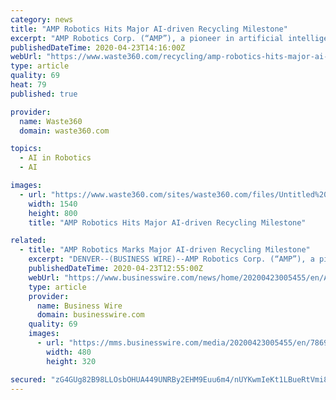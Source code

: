```yaml
---
category: news
title: "AMP Robotics Hits Major AI-driven Recycling Milestone"
excerpt: "AMP Robotics Corp. (“AMP”), a pioneer in artificial intelligence (AI) and robotics for the recycling industry, just announced that it has processed one billion recyclables over the last 12 months. The ‘one billion’ milestone means that AMP’s technology has specifically targeted and removed one billion individual recyclable items from ..."
publishedDateTime: 2020-04-23T14:16:00Z
webUrl: "https://www.waste360.com/recycling/amp-robotics-hits-major-ai-driven-recycling-milestone"
type: article
quality: 69
heat: 79
published: true

provider:
  name: Waste360
  domain: waste360.com

topics:
  - AI in Robotics
  - AI

images:
  - url: "https://www.waste360.com/sites/waste360.com/files/Untitled%20design%2010_4.png"
    width: 1540
    height: 800
    title: "AMP Robotics Hits Major AI-driven Recycling Milestone"

related:
  - title: "AMP Robotics Marks Major AI-driven Recycling Milestone"
    excerpt: "DENVER--(BUSINESS WIRE)--AMP Robotics Corp. (“AMP”), a pioneer in artificial intelligence (AI) and robotics for the recycling industry, today announced the achievement of one billion recyclables processed over the 12 months ending March 31, 2020. AMP also announced it has named longtime industry executive Marcel Vallen vice president of ..."
    publishedDateTime: 2020-04-23T12:55:00Z
    webUrl: "https://www.businesswire.com/news/home/20200423005455/en/AMP-Robotics-Marks-Major-AI-driven-Recycling-Milestone"
    type: article
    provider:
      name: Business Wire
      domain: businesswire.com
    quality: 69
    images:
      - url: "https://mms.businesswire.com/media/20200423005455/en/786914/4/AMP_dual3.jpg?download=1"
        width: 480
        height: 320

secured: "zG4GUg82B98LLOsbOHUA449UNRBy2EHM9Euu6m4/nUYKwmIeKt1LBueRtVmi87sGMKPOMEuiaA2HIDmyFKhlL0K1bynhrZirLm+vbzHs1mlf62ybYNmfudeoUOjhjp5pTQQvwT9bjEUjzQtdVMgsyZyzfwwN7T85oEFRWALIdjko+IHa52CLXD7S7tRD30CwjHIqmR2oNBOJc5NWkuZbt/uKyRCSRet2y6o1s7pl3gkNYOD33a5CJp0c3cV9Y3oFW9eaQ07zMx1qKZC00+ABOmVYsMhTxgUH2UG8ts1lUnj/f1teWk39uHYxXhBFqeD1;OvYC5pdaFi268w+dpjUbcw=="
---
```


